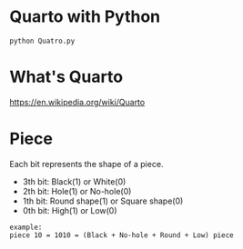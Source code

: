 # Quarto with Python

```
python Quatro.py
```

# What's Quarto

https://en.wikipedia.org/wiki/Quarto

# Piece

Each bit represents the shape of a piece.

- 3th bit: Black(1) or White(0)
- 2th bit: Hole(1) or No-hole(0)
- 1th bit: Round shape(1) or Square shape(0)
- 0th bit: High(1) or Low(0)

```
example: 
piece 10 = 1010 = (Black + No-hole + Round + Low) piece
```
